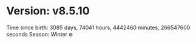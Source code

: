 # Version: v8.5.10
Time since birth: 3085 days, 74041 hours, 4442460 minutes, 266547600 seconds
Season: Winter ❄️
